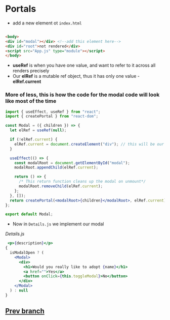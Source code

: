 # Portals

* add a new element ot `index.html`

```html

<body>
<div id="modal"></div> <!--add this element here-->
<div id="root">not rendered</div>
<script src="App.js" type="module"></script>
</body>
```

* **useRef** is when you have one value, and want to refer to it across all renders precisely
* Our **elRef** is a mutable ref object, thus it has only one value - **elRef.current**

### More of less, this is how the code for the modal code will look like most of the time

```jsx
import { useEffect, useRef } from "react";
import { createPortal } from "react-dom";

const Modal = ({ children }) => {
  let elRef = useRef(null);

  if (!elRef.current) {
    elRef.current = document.createElement("div"); // this will be our modal
  }

  useEffect(() => {
    const modalRoot = document.getElementById("modal");
    modalRoot.appendChild(elRef.current);

    return () => {
      /* This return function cleans up the modal on unmount*/
      modalRoot.removeChild(elRef.current);
    };
  }, []);
  return createPortal(<modalRoot>{children}</modalRoot>, elRef.current);
};

export default Modal;

```

* Now in `Details.js` we implement our modal

_Details.js_

```jsx
 <p>{description}</p>
{
  isModalOpen ? (
    <Modal>
      <div>
        <h1>Would you really like to adopt {name}</h1>
        <a href="">Yes</a>
        <button onClick={this.toggleModal}>No</button>
      </div>
    </Modal>
  ) : null
}
```
## [Prev branch](https://github.com/skochdev/react-intro-v7/blob/10-react-context)
